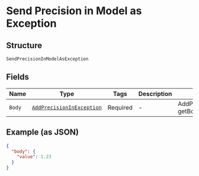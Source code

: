 
# Send Precision in Model as Exception

## Structure

`SendPrecisionInModelAsException`

## Fields

| Name | Type | Tags | Description | Getter | Setter |
|  --- | --- | --- | --- | --- | --- |
| `Body` | [`AddPrecisionInException`](../../doc/models/add-precision-in-exception.md) | Required | - | AddPrecisionInException getBody() | setBody(AddPrecisionInException body) |

## Example (as JSON)

```json
{
  "body": {
    "value": 1.23
  }
}
```

